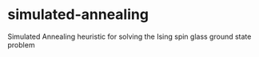 # simulated-annealing
Simulated Annealing heuristic for solving the Ising spin glass ground state problem
